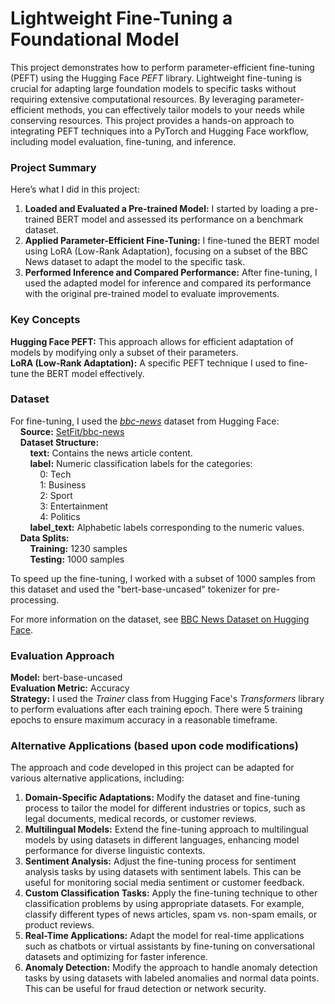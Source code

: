 # Lightweight Fine-Tuning a Foundational Model
This project demonstrates how to perform parameter-efficient fine-tuning (PEFT) using the Hugging Face *PEFT* library. Lightweight fine-tuning is crucial for adapting large foundation models to specific tasks without requiring extensive computational resources. By leveraging parameter-efficient methods, you can effectively tailor models to your needs while conserving resources. This project provides a hands-on approach to integrating PEFT techniques into a PyTorch and Hugging Face workflow, including model evaluation, fine-tuning, and inference. 

### Project Summary
Here’s what I did in this project:
   1. **Loaded and Evaluated a Pre-trained Model:** I started by loading a pre-trained BERT model and assessed its performance on a benchmark dataset.
   2. **Applied Parameter-Efficient Fine-Tuning:** I fine-tuned the BERT model using LoRA (Low-Rank Adaptation), focusing on a subset of the BBC News dataset to adapt the model to the specific task.
   3. **Performed Inference and Compared Performance:** After fine-tuning, I used the adapted model for inference and compared its performance with the original pre-trained model to evaluate improvements.

### Key Concepts
**Hugging Face PEFT:** This approach allows for efficient adaptation of models by modifying only a subset of their parameters. <br/>
**LoRA (Low-Rank Adaptation):** A specific PEFT technique I used to fine-tune the BERT model effectively.

### Dataset
For fine-tuning, I used the *[bbc-news](https://huggingface.co/datasets/SetFit/bbc-news)* dataset from Hugging Face: <br/>
&nbsp; &nbsp; **Source:** [SetFit/bbc-news](https://huggingface.co/datasets/SetFit/bbc-news) <br/>
&nbsp; &nbsp; **Dataset Structure:** <br/>
&nbsp; &nbsp; &nbsp; &nbsp; **text:** Contains the news article content. <br/>
&nbsp; &nbsp; &nbsp; &nbsp; **label:** Numeric classification labels for the categories:<br/>
&nbsp; &nbsp; &nbsp; &nbsp; &nbsp; &nbsp; 0: Tech <br/>
&nbsp; &nbsp; &nbsp; &nbsp; &nbsp; &nbsp; 1: Business <br/>
&nbsp; &nbsp; &nbsp; &nbsp; &nbsp; &nbsp; 2: Sport <br/>
&nbsp; &nbsp; &nbsp; &nbsp; &nbsp; &nbsp; 3: Entertainment <br/>
&nbsp; &nbsp; &nbsp; &nbsp; &nbsp; &nbsp; 4: Politics <br/>
&nbsp; &nbsp; &nbsp; &nbsp; **label_text:** Alphabetic labels corresponding to the numeric values. <br/>
&nbsp; &nbsp; **Data Splits:** <br/>
&nbsp; &nbsp; &nbsp; &nbsp; **Training:** 1230 samples <br/>
&nbsp; &nbsp; &nbsp; &nbsp; **Testing:** 1000 samples <br/>

To speed up the fine-tuning, I worked with a subset of 1000 samples from this dataset and used the "bert-base-uncased" tokenizer for pre-processing.

For more information on the dataset, see [BBC News Dataset on Hugging Face](https://huggingface.co/datasets/SetFit/bbc-news).

### Evaluation Approach
**Model:** bert-base-uncased <br/>
**Evaluation Metric:** Accuracy <br/>
**Strategy:** I used the *Trainer* class from Hugging Face's *Transformers* library to perform evaluations after each training epoch. There were 5 training epochs to ensure maximum accuracy in a reasonable timeframe.

### Alternative Applications (based upon code modifications)
The approach and code developed in this project can be adapted for various alternative applications, including:
  1. **Domain-Specific Adaptations:** Modify the dataset and fine-tuning process to tailor the model for different industries or topics, such as legal documents, medical records, or customer reviews.
  2. **Multilingual Models:** Extend the fine-tuning approach to multilingual models by using datasets in different languages, enhancing model performance for diverse linguistic contexts.
  3. **Sentiment Analysis:** Adjust the fine-tuning process for sentiment analysis tasks by using datasets with sentiment labels. This can be useful for monitoring social media sentiment or customer feedback.
  4. **Custom Classification Tasks:** Apply the fine-tuning technique to other classification problems by using appropriate datasets. For example, classify different types of news articles, spam vs. non-spam emails, or product reviews.
  5. **Real-Time Applications:** Adapt the model for real-time applications such as chatbots or virtual assistants by fine-tuning on conversational datasets and optimizing for faster inference.
  6. **Anomaly Detection:** Modify the approach to handle anomaly detection tasks by using datasets with labeled anomalies and normal data points. This can be useful for fraud detection or network security.
